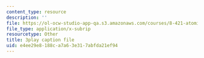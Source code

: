 ```yaml
---
content_type: resource
description: ''
file: https://ol-ocw-studio-app-qa.s3.amazonaws.com/courses/8-421-atomic-and-optical-physics-i-spring-2014/e4ee29e8188ca7a63e317abfda21ef94_zlaRnrjcjmw.srt
file_type: application/x-subrip
resourcetype: Other
title: 3play caption file
uid: e4ee29e8-188c-a7a6-3e31-7abfda21ef94
---
```


